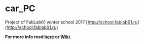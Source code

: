# car_PC

Project of FabLab61 winter school 2017 [http://school.fablab61.ru](http://school.fablab61.ru)

**For more info read [here]() or [Wiki](https://github.com/FabLab61/car_PC/wiki).**
